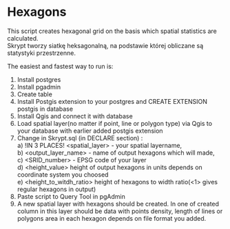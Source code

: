 # Hexagons
This script creates hexagonal grid on the basis which spatial statistics are calculated.<br>
Skrypt tworzy siatkę heksagonalną, na podstawie której obliczane są statystyki przestrzenne.

The easiest and fastest way to run is:
1. Install postgres
2. Install pgadmin
3. Create table
4. Install Postgis extension to your postgres and CREATE EXTENSION postgis in database
5. Install Qgis and connect it with database
6. Load spatial layer(no matter if point, line or polygon type) via Qgis to your database with earlier added postgis extension
7. Change in Skrypt.sql (in DECLARE section) :<br>
a) !IN 3 PLACES! <spatial_layer> - your spatial layername, <br>
b) <output_layer_name> - name of output hexagons which will made,<br>
c) <SRID_number> - EPSG code of your layer<br>
d) <height_value> height of output hexagons in units depends on coordinate system you choosed<br>
e) <height_to_witdh_ratio> height of hexagons to width ratio(<1> gives regular hexagons in output)<br>
8. Paste script to Query Tool in pgAdmin
9. A new spatial layer with hexagons should be created. In one of created column in this layer should be data with points density, length of lines or polygons area in each hexagon depends on file format you added.
